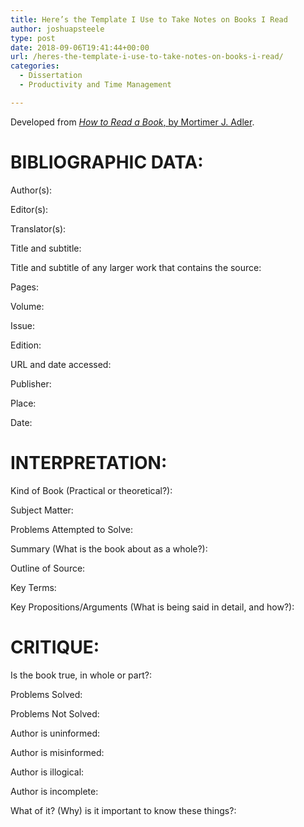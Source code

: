 ```yaml
---
title: Here’s the Template I Use to Take Notes on Books I Read
author: joshuapsteele
type: post
date: 2018-09-06T19:41:44+00:00
url: /heres-the-template-i-use-to-take-notes-on-books-i-read/
categories:
  - Dissertation
  - Productivity and Time Management

---
```

Developed from [_How to Read a Book_, by Mortimer J. Adler][1].

# BIBLIOGRAPHIC DATA:

Author(s):

Editor(s):

Translator(s):

Title and subtitle:

Title and subtitle of any larger work that contains the source:

Pages:

Volume:

Issue:

Edition:

URL and date accessed:

Publisher:

Place:

Date:

# INTERPRETATION:

Kind of Book (Practical or theoretical?):

Subject Matter:

Problems Attempted to Solve:

Summary (What is the book about as a whole?):

Outline of Source:

Key Terms:

Key Propositions/Arguments (What is being said in detail, and how?):

# CRITIQUE:

Is the book true, in whole or part?:

Problems Solved:

Problems Not Solved:

Author is uninformed:

Author is misinformed:

Author is illogical:

Author is incomplete:

What of it? (Why) is it important to know these things?:

 [1]: https://amzn.to/2M5AHsy